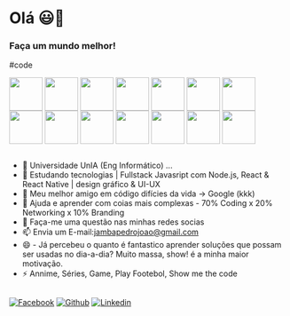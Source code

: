 # Olá 😃👋
### Faça um mundo melhor! 
  #code
<div style="display">
            <img align="center" width="60px" height="60px" src="https://cdn.jsdelivr.net/gh/devicons/devicon/icons/html5/html5-original-wordmark.svg" />
            <img align="center" width="60px" height="60px" src="https://cdn.jsdelivr.net/gh/devicons/devicon/icons/css3/css3-original-wordmark.svg" />
            <img align="center" width="60px" height="60px" src="https://cdn.jsdelivr.net/gh/devicons/devicon/icons/javascript/javascript-original.svg" />
            <img align="center" width="60px" height="60px" src="https://cdn.jsdelivr.net/gh/devicons/devicon/icons/bootstrap/bootstrap-original.svg" />  
            <img align="center" width="60px" height="60px" src="https://cdn.jsdelivr.net/gh/devicons/devicon/icons/sass/sass-original.svg" />        
            <img align="center" width="60px" height="60px" src="https://cdn.jsdelivr.net/gh/devicons/devicon/icons/nodejs/nodejs-original-wordmark.svg" />
            <img align="center" width="60px" height="60px" src="https://cdn.jsdelivr.net/gh/devicons/devicon/icons/npm/npm-original-wordmark.svg" />         
            <img align="center" width="60px" height="60px" src="https://cdn.jsdelivr.net/gh/devicons/devicon/icons/yarn/yarn-original-wordmark.svg" />  
            <img align="center" width="60px" height="60px" src="https://cdn.jsdelivr.net/gh/devicons/devicon/icons/webpack/webpack-original.svg" />          
            <img align="center" width="60px" height="60px" src="https://cdn.jsdelivr.net/gh/devicons/devicon/icons/babel/babel-original.svg" />
            <img align="center" width="60px" height="60px" src="https://cdn.jsdelivr.net/gh/devicons/devicon/icons/react/react-original.svg" />
            <img align="center" width="60px" height="60px" src="https://cdn.jsdelivr.net/gh/devicons/devicon/icons/wordpress/wordpress-original.svg" />
            <img align="center" width="60px" height="60px" src="https://cdn.jsdelivr.net/gh/devicons/devicon/icons/git/git-original.svg" /> 
            <img align="center" width="60px" height="60px" src="https://cdn.jsdelivr.net/gh/devicons/devicon/icons/github/github-original.svg" />
</div>
 
 ##

- 🔭 Universidade UnIA (Eng Informático) ...
- 🌱 Estudando tecnologias | Fullstack Javasript com Node.js, React & React Native | design gráfico & UI-UX
- 👯 Meu melhor amigo em código difícies da vida -> Google (kkk)
- 🤔 Ajuda e aprender com coias mais complexas - 70% Coding x 20% Networking x 10% Branding  
- 💬 Faça-me uma questão nas minhas redes socias 
- 📫 Envia um E-mail:jambapedrojoao@gmail.com 
- 😄 - Já percebeu o quanto é fantastico aprender soluções que possam ser usadas no dia-a-dia? Muito massa, show! é a minha maior motivação.
- ⚡ Annime, Séries, Game, Play Footebol, Show me the code 

##

[![Facebook](https://img.shields.io/badge/Facebook-1877F2?style=for-the-badge&logo=facebook&logoColor=white)](https://www.facebook.com/jambapedrojoao.joao)
[![Github](https://img.shields.io/badge/GitHub-100000?style=for-the-badge&logo=github&logoColor=white)](https://github.com/JambaGoDevCode)
[![Linkedin](https://img.shields.io/badge/LinkedIn-0077B5?style=for-the-badge&logo=linkedin&logoColor=white)](https://www.linkedin.com/in/joão-jamba-946735190/)

 
<!--
**JambaGoDevCode/JambaGoDevCode** is a ✨ _special_ ✨ repository because its `README.md` (this file) appears on your GitHub profile.

Here are some ideas to get you started:


-->
